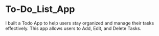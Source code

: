 # To-Do_List_App
I built a Todo App to help users stay organized and manage their tasks effectively. This app allows users to  Add, Edit, and Delete Tasks.
